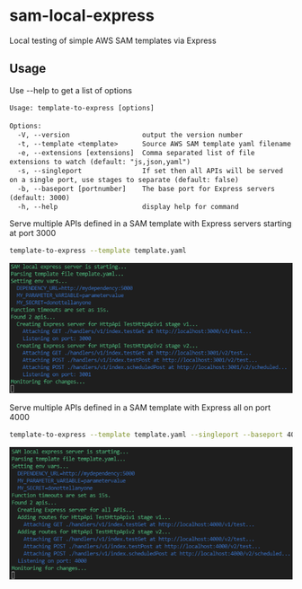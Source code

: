 # sam-local-express
Local testing of simple AWS SAM templates via Express

## Usage

Use --help to get a list of options
``` text
Usage: template-to-express [options]

Options:
  -V, --version                  output the version number
  -t, --template <template>      Source AWS SAM template yaml filename
  -e, --extensions [extensions]  Comma separated list of file extensions to watch (default: "js,json,yaml")
  -s, --singleport               If set then all APIs will be served on a single port, use stages to separate (default: false)
  -b, --baseport [portnumber]    The base port for Express servers (default: 3000)
  -h, --help                     display help for command
```

Serve multiple APIs defined in a SAM template with Express servers starting at port 3000
``` bash
template-to-express --template template.yaml
```
![multiple](https://github.com/NickHeap2/sam-local-express/blob/3f84f853a694f8eb6551c664f6f122a25ca35a1c/images/multiple.png)

Serve multiple APIs defined in a SAM template with Express all on port 4000
``` bash
template-to-express --template template.yaml --singleport --baseport 4000
```
![single](https://github.com/NickHeap2/sam-local-express/blob/123c930c7725d2927f52fde5ba69708857b65fe4/images/single.png)
